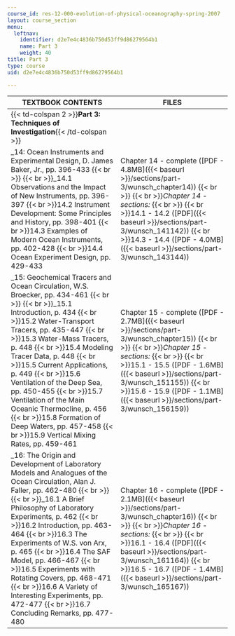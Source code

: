 ```yaml
---
course_id: res-12-000-evolution-of-physical-oceanography-spring-2007
layout: course_section
menu:
  leftnav:
    identifier: d2e7e4c4836b750d53ff9d86279564b1
    name: Part 3
    weight: 40
title: Part 3
type: course
uid: d2e7e4c4836b750d53ff9d86279564b1

---
```


| TEXTBOOK CONTENTS | FILES |
| --- | --- |
| {{< td-colspan 2 >}}**Part 3: Techniques of Investigation**{{< /td-colspan >}} ||
| _14: Ocean Instruments and Experimental Design, D. James Baker, Jr., pp. 396-433  {{< br >}}  {{< br >}}_14.1 Observations and the Impact of New Instruments, pp. 396-397  {{< br >}}14.2 Instrument Development: Some Principles and History, pp. 398-401  {{< br >}}14.3 Examples of Modern Ocean Instruments, pp. 402-428  {{< br >}}14.4 Ocean Experiment Design, pp. 429-433 | Chapter 14 - complete ([PDF - 4.8MB]({{< baseurl >}}/sections/part-3/wunsch_chapter14))  {{< br >}}  {{< br >}}_Chapter 14 - sections:_  {{< br >}}  {{< br >}}14.1 - 14.2 ([PDF]({{< baseurl >}}/sections/part-3/wunsch_141142))  {{< br >}}14.3 - 14.4 ([PDF - 4.0MB]({{< baseurl >}}/sections/part-3/wunsch_143144)) |
| _15: Geochemical Tracers and Ocean Circulation, W.S. Broecker, pp. 434-461  {{< br >}}  {{< br >}}_15.1 Introduction, p. 434  {{< br >}}15.2 Water-Transport Tracers, pp. 435-447  {{< br >}}15.3 Water-Mass Tracers, p. 448  {{< br >}}15.4 Modeling Tracer Data, p. 448  {{< br >}}15.5 Current Applications, p. 449  {{< br >}}15.6 Ventilation of the Deep Sea, pp. 450-455  {{< br >}}15.7 Ventilation of the Main Oceanic Thermocline, p. 456  {{< br >}}15.8 Formation of Deep Waters, pp. 457-458  {{< br >}}15.9 Vertical Mixing Rates, pp. 459-461 | Chapter 15 - complete ([PDF - 2.7MB]({{< baseurl >}}/sections/part-3/wunsch_chapter15))  {{< br >}}  {{< br >}}_Chapter 15 - sections:_  {{< br >}}  {{< br >}}15.1 - 15.5 ([PDF - 1.6MB]({{< baseurl >}}/sections/part-3/wunsch_151155))  {{< br >}}15.6 - 15.9 ([PDF - 1.1MB]({{< baseurl >}}/sections/part-3/wunsch_156159)) |
| _16: The Origin and Development of Laboratory Models and Analogues of the Ocean Circulation, Alan J. Faller, pp. 462-480  {{< br >}}  {{< br >}}_16.1 A Brief Philosophy of Laboratory Experiments, p. 462  {{< br >}}16.2 Introduction, pp. 463-464  {{< br >}}16.3 The Experiments of W.S. von Arx, p. 465  {{< br >}}16.4 The SAF Model, pp. 466-467  {{< br >}}16.5 Experiments with Rotating Covers, pp. 468-471  {{< br >}}16.6 A Variety of Interesting Experiments, pp. 472-477  {{< br >}}16.7 Concluding Remarks, pp. 477-480 | Chapter 16 - complete ([PDF - 2.1MB]({{< baseurl >}}/sections/part-3/wunsch_chapter16))  {{< br >}}  {{< br >}}_Chapter 16 - sections:_  {{< br >}}  {{< br >}}16.1 - 16.4 ([PDF]({{< baseurl >}}/sections/part-3/wunsch_161164))  {{< br >}}16.5 - 16.7 ([PDF - 1.4MB]({{< baseurl >}}/sections/part-3/wunsch_165167))
